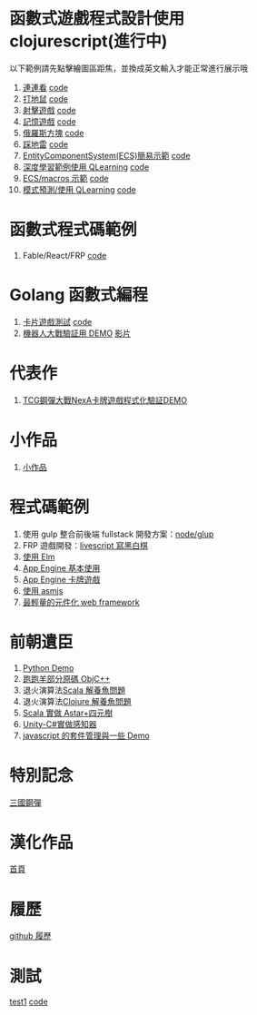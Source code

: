 # 函數式遊戲程式設計使用 clojurescript(進行中)

以下範例請先點擊繪圖區距焦，並換成英文輸入才能正常進行展示哦

1. [連連看](https://hanyu1983.github.io/HanWork/www/funcgame/t1.html) [code](funcgame/g1/src/app/t1/main.cljs)
1. [打地鼠](https://hanyu1983.github.io/HanWork/www/funcgame/t2.html) [code](funcgame/g1/src/app/t2/main.cljs)
1. [射擊遊戲](https://hanyu1983.github.io/HanWork/www/funcgame/t3.html) [code](funcgame/g1/src/app/t3/main.cljs)
1. [記憶遊戲](https://hanyu1983.github.io/HanWork/www/funcgame/t4.html) [code](funcgame/g1/src/app/t4/main.cljs)
1. [俄羅斯方塊](https://hanyu1983.github.io/HanWork/www/funcgame/t5.html) [code](funcgame/g1/src/app/t5/main.cljs)
1. [踩地雷](https://hanyu1983.github.io/HanWork/www/funcgame/t6.html) [code](funcgame/g1/src/app/t6/main.cljs)
1. [EntityComponentSystem(ECS)簡易示範](https://hanyu1983.github.io/HanWork/www/funcgame/t7.html) [code](funcgame/g1/src/app/t7/main.cljs)
1. [深度學習範例使用 QLearning](https://hanyu1983.github.io/HanWork/www/funcgame/app2.html) [code](funcgame/g1/src/app2/)
1. [ECS/macros 示範](https://hanyu1983.github.io/HanWork/www/funcgame/app3.html) [code](funcgame/g1/src/app3/)
1. [模式預測/使用 QLearning](https://hanyu1983.github.io/HanWork/www/funcgame/t9.html) [code](funcgame/g1/src/app/t9/main.cljs)

# 函數式程式碼範例

1. Fable/React/FRP [code](funcgame/g2/app1/)

# Golang 函數式編程

1. [卡片遊戲測試](https://storage.googleapis.com/particle-resources/works/fighterSha/index.html) [code](https://github.com/HanYu1983/Niba/tree/develop/dev/FighterSha/goDev/src)
1. [機器人大戰驗証用 DEMO](https://storage.googleapis.com/particle-resources/works/robot/index.html) [影片](https://youtu.be/pGvwmErdukk)

# 代表作
1. [TCG鋼彈大戰NexA卡牌遊戲程式化驗証DEMO](https://storage.googleapis.com/particle-resources/works/fighterSha/index.html)

# 小作品

1. [小作品](resume/works.md)

# 程式碼範例

1. 使用 gulp 整合前後端 fullstack 開發方案：[node/glup](dev/node/)
1. FRP 遊戲開發：[livescript 寫黑白棋](dev/node/src/web/bw.ls)
1. [使用 Elm](elm/)
1. [App Engine 基本使用](appengine/)
1. [App Engine 卡牌遊戲](appengine/goapp/src/tur/cardgame/)
1. [使用 asmjs](asmjs/)
1. [最輕量的元件化 web framework](docs/www/purlJsFramework/)

# 前朝遺臣

1. [Python Demo](old/pythongamedemo/)
1. [跑跑羊部分原碼 ObjC++](old/SheepRunRun/)
1. 退火演算法[Scala 解養魚問題](old/houseq.scala)
1. 退火演算法[Clojure 解養魚問題](old/houseq.clj)
1. [Scala 實做 Astar+四元樹](old/scalaAstar)
1. [Unity-C#實做感知器](old/csPerceptron)
1. [javascript 的套件管理與一些 Demo](old/htmlDemo)

# 特別記念

[三國鋼彈](spec/)

# 漢化作品

[首頁](translate/)

# 履歷

[github 履歷](resume/)

# 測試

[test1](https://storage.googleapis.com/particle-resources/works/temp2/index.html) [code](react/app1)

